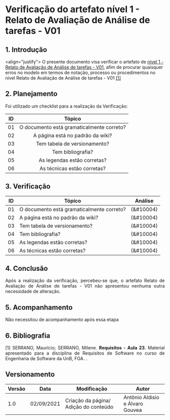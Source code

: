 # Verificação do artefato nível 1 - Relato de Avaliação de Análise de tarefas - V01


## 1. Introdução
<align="justify">
O presente documento visa verificar o artefato de <a href = "/2021.1-FindGlocal/Design/nivel1/Tarefas/Piloto_Relato1/">nível 1 - Relato de Avaliação de Análise de tarefas - V01</a>, afim de procurar quaisquer erros no modelo em termos de notação, processo ou procedimentos no nível Relato de Avaliação de Análise de tarefas - V01 <a href="#Bibliografia">[1]</a></p>
</p>

## 2. Planejamento 
<p  align="justify">Foi utilizado um checklist para a realização da Verificação:</p>

<center>

| ID| Tópico |
|:--:|:--:|
| 01 | O documento está gramaticalmente correto? |
| 02 | A página está no padrão da wiki? |
| 03 | Tem tabela de versionamento? |
| 04 | Tem bibliografia? |
| 05 | As legendas estão corretas? |
| 06 | As técnicas estão corretas? | 



</center>

## 3. Verificação

<center>

| ID| Tópico | Análise |
|:-:|--|:-:|
| 01 | O documento está gramaticalmente correto? | (&#10004) |
| 02 | A página está no padrão da wiki? | (&#10004) |
| 03 | Tem tabela de versionamento? | (&#10004) |
| 04 | Tem bibliografia? | (&#10004) |
| 05 | As legendas estão corretas? | (&#10004) | 
| 06 | As técnicas estão corretas? |  (&#10004) |

</center>

## 4. Conclusão

<p align="justify">
Após a realização da verificação, percebeu-se que, o artefato Relato de Avaliação de Análise de tarefas - V01 não apresentou nenhuma outra necessidade de alteração.  
</p>


## 5. Acompanhamento

<p align="justify">
Não necessitou de acompanhamento após essa etapa 
</p>

## 6. Bibliografia <a id="Bibliografia"></a>
<p align = "justify"> [1] SERRANO, Maurício; SERRANO, Milene. <strong>Requisitos - Aula 23</strong>. Material apresentado para a disciplina de Requisitos de Software no curso de Engenharia de Software da UnB, FGA. </a> .</p>


## Versionamento
<center>

| Versão | Data | Modificação | Autor |
|--|--|--|--|
| 1.0 | 02/09/2021 | Criação da página/ Adição do conteúdo | Antônio Aldisio e Álvaro  Gouvea|

</center>
